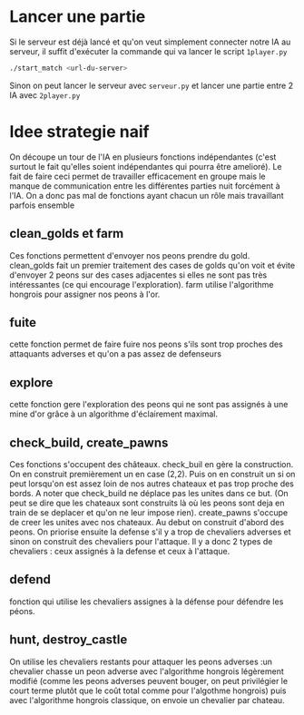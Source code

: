 # Lancer une partie

Si le serveur est déjà lancé et qu'on veut simplement connecter notre IA au serveur, il suffit d'exécuter la commande qui va lancer le script `1player.py`

```bash
./start_match <url-du-server>
```

Sinon on peut lancer le serveur avec `serveur.py` et lancer une partie entre 2 IA avec `2player.py`

# Idee strategie naif

On découpe un tour de l'IA en plusieurs fonctions indépendantes (c'est surtout le fait qu'elles soient indépendantes qui pourra être amelioré). Le fait de faire ceci permet de travailler efficacement en groupe mais le manque de communication entre les différentes parties nuit forcément à l'IA. On a donc pas mal de fonctions ayant chacun un rôle mais travaillant parfois ensemble

## clean_golds et farm

Ces fonctions permettent d'envoyer nos peons prendre du gold. clean_golds fait un premier traitement des cases de golds qu'on voit et évite d'envoyer 2 peons sur des cases adjacentes si elles ne sont pas très intéressantes (ce qui encourage l'exploration).
farm utilise l'algorithme hongrois pour assigner nos peons à l'or.

## fuite

cette fonction permet de faire fuire nos peons s'ils sont trop proches des attaquants adverses et qu'on a pas assez de defenseurs

## explore

cette fonction gere l'exploration des peons qui ne sont pas assignés à une mine d'or grâce à un algorithme d'éclairement maximal.

## check_build, create_pawns

Ces fonctions s'occupent des châteaux. check_buil en gère la construction. On en construit premièrement un en case (2,2). Puis on en construit un si on peut lorsqu'on est assez loin de nos autres chateaux et pas trop proche des bords. A noter que check_build ne déplace pas les unites dans ce but. (On peut se dire que les chateaux sont construits là où les peons sont deja en train de se deplacer et qu'on ne leur impose rien).
create_pawns s'occupe de creer les unites avec nos chateaux. Au debut on construit d'abord des peons. On priorise ensuite la defense s'il y a trop de chevaliers adverses et sinon on construit des chevaliers pour l'attaque. Il y a donc 2 types de chevaliers : ceux assignés à la defense et ceux à l'attaque.

## defend

fonction qui utilise les chevaliers assignes à la défense pour défendre les péons.

## hunt, destroy_castle

On utilise les chevaliers restants pour attaquer les peons adverses :un chevalier chasse un peon adverse avec l'algorithme hongrois légèrement modifié (comme les peons adverses peuvent bouger, on peut privilégier le court terme plutôt que le coût total comme pour l'algothme hongrois) puis avec l'algorithme hongrois classique, on envoie un chevalier par chateau.
